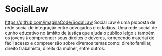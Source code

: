 # SocialLaw
https://github.com/imaginaCode/SocialLaw Social Law é uma proposta de rede social de integração entre advogados e cidadãos. Uma rede social de cunho educativo no âmbito de justiça que ajuda o público leigo e também os jovens à compreender seus direitos e deveres, fornecendo material de fácil acesso e compreensão sobre diversos temas como: direito familiar, direito trabalhista, direito da mulher, entre outros.
